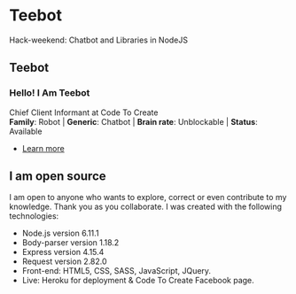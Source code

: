 # Teebot
Hack-weekend:  Chatbot and Libraries in NodeJS

<section id="intro" class="wrapper style1 fullscreen fade-up">
						<div class="inner">
							<h1>Teebot</h1>
							<h3>Hello! I Am Teebot</h3>
							<p>Chief Client Informant at Code To Create</b> 
							<br> <b>Family</b>: Robot | <b>Generic</b>: Chatbot | <b>Brain rate</b>: Unblockable | <b>Status</b>: Available							
							<ul class="actions">
								<li><a href="secret-sea-83423.herokuapp.com" target="_blank" class="button scrolly">Learn more</a></li>
							</ul>
						</div>
					</section>
<section id="one" class="wrapper style2 spotlights">
						<section>
							<div class="content">
								<div class="inner">
									<h2>I am open source</h2>
									<p>I am open to anyone who wants to explore, correct or even contribute to my knowledge. Thank you as you collaborate. I was created with the following technologies:</p>
									<ul class="actions">
										<li>Node.js version 6.11.1</li>
										<li>Body-parser version 1.18.2</li>
										<li>Express version 4.15.4</li>
										<li>Request version 2.82.0</li>
										<li>Front-end: HTML5, CSS, SASS, JavaScript, JQuery.</li>
										<li>Live: Heroku for deployment & Code To Create Facebook page.</li>
									</ul>
								</div>
							</div>
						</section>
						<section>
							
